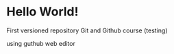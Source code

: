 # Hello World!

First versioned repository Git and Github course (testing)

using guthub web editor

